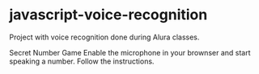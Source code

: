 # javascript-voice-recognition

Project with voice recognition done during Alura classes.

Secret Number Game
Enable the microphone in your brownser and start speaking a number. Follow the instructions.
